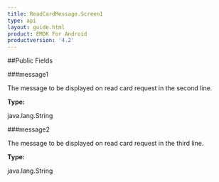 ```yaml
---
title: ReadCardMessage.Screen1
type: api
layout: guide.html
product: EMDK For Android
productversion: '4.2'
---
```





##Public Fields

###message1

The message to be displayed on read card request in the second line.

**Type:**

java.lang.String

###message2

The message to be displayed on read card request in the third line.

**Type:**

java.lang.String

